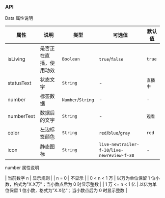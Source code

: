### API

Data 属性说明

| 属性 | 说明 | 类型 | 可选值 | 默认值 |
| --- | --- | --- | --- | --- |
| isLiving | 是否正在直播，使用动效 | `Boolean` | `true`/`false` | `true` |
| statusText | 状态文字 | `String` | - | `直播中` |
| number | 标签数据 | `Number`/`String` | - | - |
| numberText | 数据后的文字 | `String` | - | `观看` |
| color | 左边标签颜色 | `String` | `red`/`blue`/`gray` | `red` |
| icon | 静态图标 | `String` | `live-newtrailer-f-30`/`live-newreview-f-30` | - |

number 属性说明

| 当前数字 n | 显示规则 |
| n = 0 | 不显示 |
| 0 < n < 1 万 | 以万为单位保留 1 位小数，格式为"X.X万"；当小数点后为 0 时显示整数 |
| 1 万 <= n < 1 亿 | 以亿为单位保留 1 位小数，格式为"X.X亿"；当小数点后为 0 时显示整数 |